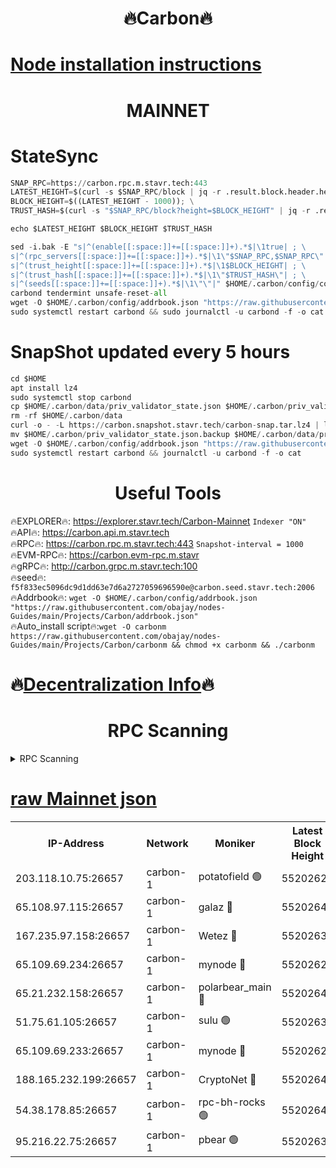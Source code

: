 <h1 align="center"> 🔥Carbon🔥</h1>

[Node installation instructions](https://github.com/obajay/nodes-Guides/tree/main/Projects/Carbon)
=
<h1 align="center"> MAINNET</h1>

# StateSync
```python
SNAP_RPC=https://carbon.rpc.m.stavr.tech:443
LATEST_HEIGHT=$(curl -s $SNAP_RPC/block | jq -r .result.block.header.height); \
BLOCK_HEIGHT=$((LATEST_HEIGHT - 1000)); \
TRUST_HASH=$(curl -s "$SNAP_RPC/block?height=$BLOCK_HEIGHT" | jq -r .result.block_id.hash)

echo $LATEST_HEIGHT $BLOCK_HEIGHT $TRUST_HASH

sed -i.bak -E "s|^(enable[[:space:]]+=[[:space:]]+).*$|\1true| ; \
s|^(rpc_servers[[:space:]]+=[[:space:]]+).*$|\1\"$SNAP_RPC,$SNAP_RPC\"| ; \
s|^(trust_height[[:space:]]+=[[:space:]]+).*$|\1$BLOCK_HEIGHT| ; \
s|^(trust_hash[[:space:]]+=[[:space:]]+).*$|\1\"$TRUST_HASH\"| ; \
s|^(seeds[[:space:]]+=[[:space:]]+).*$|\1\"\"|" $HOME/.carbon/config/config.toml
carbond tendermint unsafe-reset-all
wget -O $HOME/.carbon/config/addrbook.json "https://raw.githubusercontent.com/obajay/nodes-Guides/main/Projects/Carbon/addrbook.json"
sudo systemctl restart carbond && sudo journalctl -u carbond -f -o cat
```
# SnapShot  updated every 5 hours
```python
cd $HOME
apt install lz4
sudo systemctl stop carbond
cp $HOME/.carbon/data/priv_validator_state.json $HOME/.carbon/priv_validator_state.json.backup
rm -rf $HOME/.carbon/data
curl -o - -L https://carbon.snapshot.stavr.tech/carbon-snap.tar.lz4 | lz4 -c -d - | tar -x -C $HOME/.carbon --strip-components 2
mv $HOME/.carbon/priv_validator_state.json.backup $HOME/.carbon/data/priv_validator_state.json
wget -O $HOME/.carbon/config/addrbook.json "https://raw.githubusercontent.com/obajay/nodes-Guides/main/Projects/Carbon/addrbook.json"
sudo systemctl restart carbond && journalctl -u carbond -f -o cat
```

 <h1 align="center"> Useful Tools</h1>

🔥EXPLORER🔥:     https://explorer.stavr.tech/Carbon-Mainnet        `Indexer "ON"` \
🔥API🔥:          https://carbon.api.m.stavr.tech \
🔥RPC🔥:          https://carbon.rpc.m.stavr.tech:443              `Snapshot-interval = 1000` \
🔥EVM-RPC🔥:      https://carbon.evm-rpc.m.stavr \
🔥gRPC🔥:         http://carbon.grpc.m.stavr.tech:100 \
🔥seed🔥:      `f5f833ec5096dc9d1dd63e7d6a2727059696590e@carbon.seed.stavr.tech:2006` \
🔥Addrbook🔥:  `wget -O $HOME/.carbon/config/addrbook.json "https://raw.githubusercontent.com/obajay/nodes-Guides/main/Projects/Carbon/addrbook.json"` \
🔥Auto_install script🔥:`wget -O carbonm https://raw.githubusercontent.com/obajay/nodes-Guides/main/Projects/Carbon/carbonm && chmod +x carbonm && ./carbonm`

🔥[Decentralization Info](https://github.com/obajay/StateSync-snapshots/tree/main/Projects/Carbon/Decentralization)🔥
=
<h1 align="center"> RPC Scanning</h1>

<details>
<summary>RPC Scanning</summary>

<h2 align="center"> We scan nodes in real time every 4 hours. And we provide the final result of RPC endpoints.
We cannot influence the operation of these nodes in any way. </h2>


```python
If Voting Power is higher than 0 --> then the Node is a validator of the network and may be subject to attack and be a potential threat to the chain.
```
```python
We marked such validators with a red symbol
```

</details>

[raw Mainnet json](https://rpc-check.carbonm.stavr.tech/carbonm/rpc-carbonm-result.json)
=


<table><tr><th>IP-Address</th><th>Network</th><th>Moniker</th><th>Latest Block Height</th><th>Earliest Block Height</th><th>Catching Up</th><th>Tx Index</th><th>Voting Power</th><th>Scan Time</th></tr><tr><td>203.118.10.75:26657</td><td>carbon-1</td><td>potatofield 🟢</td><td>55202628</td><td>21164241</td><td>False</td><td>on</td><td>0</td><td>2024-03-22T17:33:26.660181222UTC</td></tr><tr><td>65.108.97.115:26657</td><td>carbon-1</td><td>galaz 🔴</td><td>55202645</td><td>47374001</td><td>False</td><td>on</td><td>10462446494</td><td>2024-03-22T17:33:55.520912683UTC</td></tr><tr><td>167.235.97.158:26657</td><td>carbon-1</td><td>Wetez 🔴</td><td>55202631</td><td>48067570</td><td>False</td><td>on</td><td>1385477396</td><td>2024-03-22T17:33:30.939314705UTC</td></tr><tr><td>65.109.69.234:26657</td><td>carbon-1</td><td>mynode 🔴</td><td>55202624</td><td>53160001</td><td>False</td><td>off</td><td>12068760228</td><td>2024-03-22T17:33:17.592275665UTC</td></tr><tr><td>65.21.232.158:26657</td><td>carbon-1</td><td>polarbear_main 🔴</td><td>55202647</td><td>54286001</td><td>False</td><td>on</td><td>10843805834</td><td>2024-03-22T17:34:00.129438704UTC</td></tr><tr><td>51.75.61.105:26657</td><td>carbon-1</td><td>sulu 🟢</td><td>55202636</td><td>54542001</td><td>False</td><td>off</td><td>0</td><td>2024-03-22T17:33:40.670356064UTC</td></tr><tr><td>65.109.69.233:26657</td><td>carbon-1</td><td>mynode 🔴</td><td>55202624</td><td>54660001</td><td>False</td><td>off</td><td>8124919910</td><td>2024-03-22T17:33:17.301158180UTC</td></tr><tr><td>188.165.232.199:26657</td><td>carbon-1</td><td>CryptoNet 🔴</td><td>55202647</td><td>55078001</td><td>False</td><td>off</td><td>3518297726</td><td>2024-03-22T17:33:59.837934305UTC</td></tr><tr><td>54.38.178.85:26657</td><td>carbon-1</td><td>rpc-bh-rocks 🟢</td><td>55202649</td><td>55108001</td><td>False</td><td>on</td><td>0</td><td>2024-03-22T17:34:06.493494332UTC</td></tr><tr><td>95.216.22.75:26657</td><td>carbon-1</td><td>pbear 🟢</td><td>55202639</td><td>55168001</td><td>False</td><td>on</td><td>0</td><td>2024-03-22T17:33:45.049101918UTC</td></tr></table>
